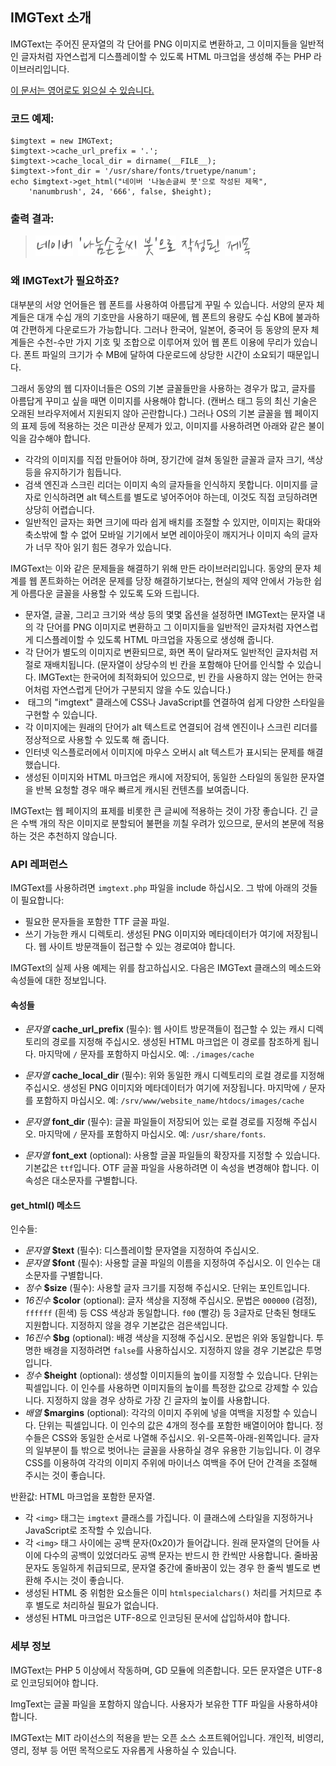 
IMGText 소개
------------

IMGText는 주어진 문자열의 각 단어를 PNG 이미지로 변환하고,
그 이미지들을 일반적인 글자처럼 자연스럽게 디스플레이할 수 있도록
HTML 마크업을 생성해 주는 PHP 라이브러리입니다.

[이 문서는 영어로도 읽으실 수 있습니다.](./README.md)

### 코드 예제:

    $imgtext = new IMGText;
    $imgtext->cache_url_prefix = '.';
    $imgtext->cache_local_dir = dirname(__FILE__);
    $imgtext->font_dir = '/usr/share/fonts/truetype/nanum';
    echo $imgtext->get_html("네이버 '나눔손글씨 붓'으로 작성된 제목",
        'nanumbrush', 24, '666', false, $height);

### 출력 결과:

> <img class="imgtext" src="https://github.com/kijin/imgtext/raw/master/example/imgtext.70da76625ab8.word-001.png" alt="네이버" title="" />&nbsp;
  <img class="imgtext" src="https://github.com/kijin/imgtext/raw/master/example/imgtext.70da76625ab8.word-002.png" alt="&#039;나눔손글씨" title="" />&nbsp;
  <img class="imgtext" src="https://github.com/kijin/imgtext/raw/master/example/imgtext.70da76625ab8.word-003.png" alt="붓&#039;으로" title="" />&nbsp;
  <img class="imgtext" src="https://github.com/kijin/imgtext/raw/master/example/imgtext.70da76625ab8.word-004.png" alt="작성된" title="" />&nbsp;
  <img class="imgtext" src="https://github.com/kijin/imgtext/raw/master/example/imgtext.70da76625ab8.word-005.png" alt="제목" title="" />&nbsp;

### 왜 IMGText가 필요하죠?

대부분의 서양 언어들은 웹 폰트를 사용하여 아름답게 꾸밀 수 있습니다.
서양의 문자 체계들은 대개 수십 개의 기호만을 사용하기 때문에,
웹 폰트의 용량도 수십 KB에 불과하여 간편하게 다운로드가 가능합니다.
그러나 한국어, 일본어, 중국어 등 동양의 문자 체계들은
수천-수만 가지 기호 및 조합으로 이루어져 있어 웹 폰트 이용에 무리가 있습니다.
폰트 파일의 크기가 수 MB에 달하여 다운로드에 상당한 시간이 소요되기 때문입니다.

그래서 동양의 웹 디자이너들은 OS의 기본 글꼴들만을 사용하는 경우가 많고,
글자를 아름답게 꾸미고 싶을 때면 이미지를 사용해야 합니다.
(캔버스 태그 등의 최신 기술은 오래된 브라우저에서 지원되지 않아 곤란합니다.)
그러나 OS의 기본 글꼴을 웹 페이지의 표제 등에 적용하는 것은 미관상 문제가 있고,
이미지를 사용하려면 아래와 같은 불이익을 감수해야 합니다.

  - 각각의 이미지를 직접 만들어야 하며, 장기간에 걸쳐 동일한 글꼴과 글자 크기,
    색상 등을 유지하기가 힘듭니다.
  - 검색 엔진과 스크린 리더는 이미지 속의 글자들을 인식하지 못합니다.
    이미지를 글자로 인식하려면 alt 텍스트를 별도로 넣어주어야 하는데,
    이것도 직접 코딩하려면 상당히 어렵습니다.
  - 일반적인 글자는 화면 크기에 따라 쉽게 배치를 조절할 수 있지만,
    이미지는 확대와 축소밖에 할 수 없어 모바일 기기에서 보면 레이아웃이 깨지거나
    이미지 속의 글자가 너무 작아 읽기 힘든 경우가 있습니다.

IMGText는 이와 같은 문제들을 해결하기 위해 만든 라이브러리입니다.
동양의 문자 체계를 웹 폰트화하는 어려운 문제를 당장 해결하기보다는,
현실의 제약 안에서 가능한 쉽게 아름다운 글꼴을 사용할 수 있도록 도와 드립니다.

  - 문자열, 글꼴, 그리고 크기와 색상 등의 몇몇 옵션을 설정하면
    IMGText는 문자열 내의 각 단어를 PNG 이미지로 변환하고
    그 이미지들을 일반적인 글자처럼 자연스럽게 디스플레이할 수 있도록
    HTML 마크업을 자동으로 생성해 줍니다.
  - 각 단어가 별도의 이미지로 변환되므로, 화면 폭이 달라져도
    일반적인 글자처럼 저절로 재배치됩니다.
    (문자열이 상당수의 빈 칸을 포함해야 단어를 인식할 수 있습니다.
    IMGText는 한국어에 최적화되어 있으므로, 빈 칸을 사용하지 않는 언어는
    한국어처럼 자연스럽게 단어가 구분되지 않을 수도 있습니다.)
  - <img> 태그의 "imgtext" 클래스에 CSS나 JavaScript를 연결하여
    쉽게 다양한 스타일을 구현할 수 있습니다.
  - 각 이미지에는 원래의 단어가 alt 텍스트로 연결되어
    검색 엔진이나 스크린 리더를 정상적으로 사용할 수 있도록 해 줍니다.
  - 인터넷 익스플로러에서 이미지에 마우스 오버시 alt 텍스트가 표시되는
    문제를 해결했습니다.
  - 생성된 이미지와 HTML 마크업은 캐시에 저장되어,
    동일한 스타일의 동일한 문자열을 반복 요청할 경우
    매우 빠르게 캐시된 컨텐츠를 보여줍니다.
  
IMGText는 웹 페이지의 표제를 비롯한 큰 글씨에 적용하는 것이 가장 좋습니다.
긴 글은 수백 개의 작은 이미지로 분할되어 불편을 끼칠 우려가 있으므로,
문서의 본문에 적용하는 것은 추천하지 않습니다.

### API 레퍼런스

IMGText를 사용하려면 `imgtext.php` 파일을 include 하십시오.
그 밖에 아래의 것들이 필요합니다:

  - 필요한 문자들을 포함한 TTF 글꼴 파일.
  - 쓰기 가능한 캐시 디렉토리.
    생성된 PNG 이미지와 메타데이터가 여기에 저장됩니다.
    웹 사이트 방문객들이 접근할 수 있는 경로여야 합니다.

IMGText의 실제 사용 예제는 위를 참고하십시오.
다음은 IMGText 클래스의 메소드와 속성들에 대한 정보입니다.

#### 속성들

  - _문자열_ **cache_url_prefix** (필수):
    웹 사이트 방문객들이 접근할 수 있는 캐시 디렉토리의 경로를 지정해 주십시오.
    생성된 HTML 마크업은 이 경로를 참조하게 됩니다.
    마지막에 `/` 문자를 포함하지 마십시오.
    예: `./images/cache`

  - _문자열_ **cache_local_dir** (필수):
    위와 동일한 캐시 디렉토리의 로컬 경로를 지정해 주십시오.
    생성된 PNG 이미지와 메타데이터가 여기에 저장됩니다.
    마지막에 `/` 문자를 포함하지 마십시오.
    예: `/srv/www/website_name/htdocs/images/cache`

  - _문자열_ **font_dir** (필수):
    글꼴 파일들이 저장되어 있는 로컬 경로를 지정해 주십시오.
    마지막에 `/` 문자를 포함하지 마십시오.
    예: `/usr/share/fonts`.
  
  - _문자열_ **font_ext** (optional):
    사용할 글꼴 파일들의 확장자를 지정할 수 있습니다. 기본값은 `ttf`입니다.
    OTF 글꼴 파일을 사용하려면 이 속성을 변경해야 합니다.
    이 속성은 대소문자를 구별합니다.

#### get_html() 메소드

인수들:

  - _문자열_ **$text** (필수):
    디스플레이할 문자열을 지정하여 주십시오.
  - _문자열_ **$font** (필수):
    사용할 글꼴 파일의 이름을 지정하여 주십시오.
    이 인수는 대소문자를 구별합니다. 
  - _정수_ **$size**  (필수):
    사용할 글자 크기를 지정해 주십시오. 단위는 포인트입니다.
  - _16진수_ **$color** (optional):
    글자 색상을 지정해 주십시오.
    문법은 `000000` (검정), `ffffff` (흰색) 등 CSS 색상과 동일합니다.
    `f00` (빨강) 등 3글자로 단축된 형태도 지원합니다.
    지정하지 않을 경우 기본값은 검은색입니다.
  - _16진수_ **$bg** (optional):
    배경 색상을 지정해 주십시오. 문법은 위와 동일합니다.
    투명한 배경을 지정하려면 `false`를 사용하십시오.
    지정하지 않을 경우 기본값은 투명입니다.
  - _정수_ **$height** (optional):
    생성할 이미지들의 높이를 지정할 수 있습니다. 단위는 픽셀입니다.
    이 인수를 사용하면 이미지들의 높이를 특정한 값으로 강제할 수 있습니다.
    지정하지 않을 경우 상하로 가장 긴 글자의 높이를 사용합니다.
  - _배열_ **$margins** (optional):
    각각의 이미지 주위에 넣을 여백을 지정할 수 있습니다. 단위는 픽셀입니다.
    이 인수의 값은 4개의 정수를 포함한 배열이어야 합니다.
    정수들은 CSS와 동일한 순서로 나열해 주십시오. 위-오른쪽-아래-왼쪽입니다.
    글자의 일부분이 틀 밖으로 벗어나는 글꼴을 사용하실 경우 유용한 기능입니다.
    이 경우 CSS를 이용하여 각각의 이미지 주위에 마이너스 여백을 주어
    단어 간격을 조절해 주시는 것이 좋습니다.

반환값: HTML 마크업을 포함한 문자열.

  - 각 `<img>` 태그는 `imgtext` 클래스를 가집니다.
    이 클래스에 스타일을 지정하거나 JavaScript로 조작할 수 있습니다.
  - 각 `<img>` 태그 사이에는 공백 문자(0x20)가 들어갑니다.
    원래 문자열의 단어들 사이에 다수의 공백이 있었더라도
    공백 문자는 반드시 한 칸씩만 사용합니다.
    줄바꿈 문자도 동일하게 취급되므로, 문자열 중간에 줄바꿈이 있는 경우
    한 줄씩 별도로 변환해 주시는 것이 좋습니다.
  - 생성된 HTML 중 위험한 요소들은 이미 `htmlspecialchars()` 처리를 거치므로
    추후 별도로 처리하실 필요가 없습니다.
  - 생성된 HTML 마크업은 UTF-8으로 인코딩된 문서에 삽입하셔야 합니다.

### 세부 정보

IMGText는 PHP 5 이상에서 작동하며, GD 모듈에 의존합니다.
모든 문자열은 UTF-8로 인코딩되어야 합니다.

ImgText는 글꼴 파일을 포함하지 않습니다.
사용자가 보유한 TTF 파일을 사용하셔야 합니다.

IMGText는 MIT 라이선스의 적용을 받는 오픈 소스 소프트웨어입니다.
개인적, 비영리, 영리, 정부 등 어떤 목적으로도 자유롭게 사용하실 수 있습니다.
